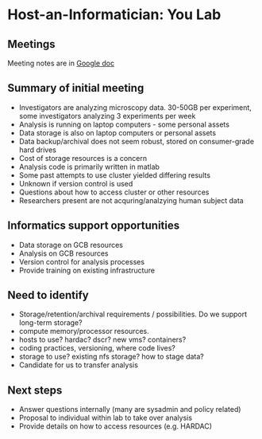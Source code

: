 # Host-an-Informatician: You Lab

## Meetings

Meeting notes are in [Google doc](https://docs.google.com/document/d/1l3umC6dMKbQ9yhKVcssjCYWQbgJ_q2cmqecpPlvqIEA/edit#heading=h.f12sxqxyhil7)

## Summary of initial meeting 

- Investigators are analyzing microscopy data. 30-50GB per experiment, some investigators analyzing 3 experiments per week
- Analysis is running on laptop computers - some personal assets
- Data storage is also on laptop computers or personal assets
- Data backup/archival does not seem robust, stored on consumer-grade hard drives
- Cost of storage resources is a concern
- Analysis code is primarily written in matlab
- Some past attempts to use cluster yielded differing results
- Unknown if version control is used
- Questions about how to access cluster or other resources
- Researchers present are not acquring/analzying human subject data

## Informatics support opportunities

- Data storage on GCB resources
- Analysis on GCB resources
- Version control for analysis processes
- Provide training on existing infrastructure

## Need to identify

- Storage/retention/archival requirements / possibilities. Do we support long-term storage?
- compute memory/processor resources.
- hosts to use? hardac? dscr? new vms? containers?
- coding practices, versioning, where code lives?
- storage to use? existing nfs storage? how to stage data?
- Candidate for us to transfer analysis

## Next steps

- Answer questions internally (many are sysadmin and policy related)
- Proposal to individual within lab to take over analysis
- Provide details on how to access resources (e.g. HARDAC)

